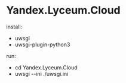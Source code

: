 # Yandex.Lyceum.Cloud

install:
* uwsgi 
* uwsgi-plugin-python3 

run: 
* cd Yandex.Lyceum.Cloud
* uwsgi --ini ./uwsgi.ini
